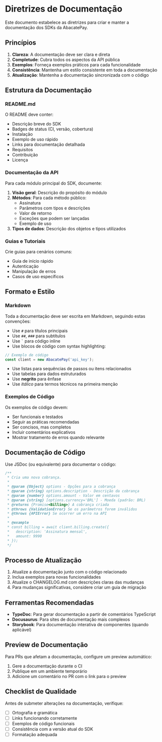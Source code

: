 # Diretrizes de Documentação

Este documento estabelece as diretrizes para criar e manter a documentação dos SDKs da AbacatePay.

## Princípios

1. **Clareza**: A documentação deve ser clara e direta
2. **Completude**: Cubra todos os aspectos da API pública
3. **Exemplos**: Forneça exemplos práticos para cada funcionalidade
4. **Consistência**: Mantenha um estilo consistente em toda a documentação
5. **Atualização**: Mantenha a documentação sincronizada com o código

## Estrutura da Documentação

### README.md

O README deve conter:

- Descrição breve do SDK
- Badges de status (CI, versão, cobertura)
- Instalação
- Exemplo de uso rápido
- Links para documentação detalhada
- Requisitos
- Contribuição
- Licença

### Documentação da API

Para cada módulo principal do SDK, documente:

1. **Visão geral**: Descrição do propósito do módulo
2. **Métodos**: Para cada método público:
   - Assinatura
   - Parâmetros com tipos e descrições
   - Valor de retorno
   - Exceções que podem ser lançadas
   - Exemplo de uso
3. **Tipos de dados**: Descrição dos objetos e tipos utilizados

### Guias e Tutoriais

Crie guias para cenários comuns:

- Guia de início rápido
- Autenticação
- Manipulação de erros
- Casos de uso específicos

## Formato e Estilo

### Markdown

Toda a documentação deve ser escrita em Markdown, seguindo estas convenções:

- Use `#` para títulos principais
- Use `##`, `###` para subtítulos
- Use `` ` `` para código inline
- Use blocos de código com syntax highlighting:

```javascript
// Exemplo de código
const client = new AbacatePay('api_key');
```

- Use listas para sequências de passos ou itens relacionados
- Use tabelas para dados estruturados
- Use **negrito** para ênfase
- Use *itálico* para termos técnicos na primeira menção

### Exemplos de Código

Os exemplos de código devem:

- Ser funcionais e testados
- Seguir as práticas recomendadas
- Ser concisos, mas completos
- Incluir comentários explicativos
- Mostrar tratamento de erros quando relevante

## Documentação de Código

Use JSDoc (ou equivalente) para documentar o código:

```javascript
/**
 * Cria uma nova cobrança.
 * 
 * @param {Object} options - Opções para a cobrança
 * @param {string} options.description - Descrição da cobrança
 * @param {number} options.amount - Valor em centavos
 * @param {string} [options.currency='BRL'] - Moeda (padrão: BRL)
 * @returns {Promise<Billing>} A cobrança criada
 * @throws {ValidationError} Se os parâmetros forem inválidos
 * @throws {APIError} Se ocorrer um erro na API
 * 
 * @example
 * const billing = await client.billing.create({
 *   description: 'Assinatura mensal',
 *   amount: 9990
 * });
 */
```

## Processo de Atualização

1. Atualize a documentação junto com o código relacionado
2. Inclua exemplos para novas funcionalidades
3. Atualize o CHANGELOG.md com descrições claras das mudanças
4. Para mudanças significativas, considere criar um guia de migração

## Ferramentas Recomendadas

- **TypeDoc**: Para gerar documentação a partir de comentários TypeScript
- **Docusaurus**: Para sites de documentação mais complexos
- **Storybook**: Para documentação interativa de componentes (quando aplicável)

## Preview de Documentação

Para PRs que afetam a documentação, configure um preview automático:

1. Gere a documentação durante o CI
2. Publique em um ambiente temporário
3. Adicione um comentário no PR com o link para o preview

## Checklist de Qualidade

Antes de submeter alterações na documentação, verifique:

- [ ] Ortografia e gramática
- [ ] Links funcionando corretamente
- [ ] Exemplos de código funcionais
- [ ] Consistência com a versão atual do SDK
- [ ] Formatação adequada 